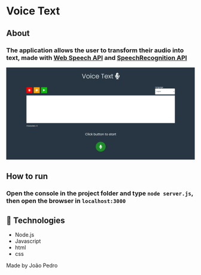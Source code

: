 <h1>Voice Text</h1>

## About

### The application allows the user to transform their audio into text, made with <a href="https://developer.mozilla.org/en-US/docs/Web/API/Web_Speech_API">Web Speech API</a> and <a href="https://developer.mozilla.org/en-US/docs/Web/API/SpeechRecognition">SpeechRecognition API</a>

<img src='client/img/gif-project.gif'>

## How to run

### Open the console in the project folder and type <code>node server.js</code>, then open the browser in <code>localhost:3000</code>

## 🚀 Technologies

<ul>
    <li>Node.js</li>
    <li>Javascript</li>
    <li>html</li>
    <li>css</li>
</ul>

Made by João Pedro
